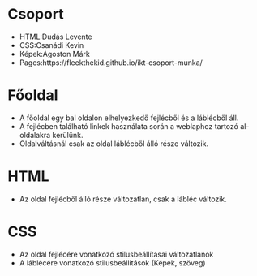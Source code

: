 <!DOCTYPE html>
<html lang="hu">
<head>
    <meta charset="UTF-8">
    <meta http-equiv="X-UA-Compatible" content="IE=edge">
    <meta name="viewport" content="width=device-width, initial-scale=1.0">
    <title>Lottó projekt</title>
</head>
<body>
<h1>Csoport</h1>
  <ul>
      <li>HTML:Dudás Levente</li>
      <li>CSS:Csanádi Kevin </li>
      <li>Képek:Ágoston Márk </li>
      <li>Pages:https://fleekthekid.github.io/ikt-csoport-munka/</li>
  </ul>
<h1>Főoldal</h1>
<ul>
    <li>A főoldal egy bal oldalon elhelyezkedő fejlécből és a láblécből áll.</li>
    <li>A fejlécben található linkek használata során a weblaphoz tartozó al-oldalakra kerülünk.</li>
    <li>Oldalváltásnál csak az oldal láblécből álló része változik.</li>
</ul>

<h1>HTML</h1>
<ul>
    <li>Az oldal fejlécből álló része változatlan, csak a lábléc változik.</li>
</ul>

<h1>CSS</h1>
<ul>
    <li>Az oldal fejlécére vonatkozó stilusbeállításai változatlanok</li>
    <li>A láblécére vonatkozó stilusbeállítások (Képek, szöveg)</li>
</ul>

</body>
</html>
<VS code test>